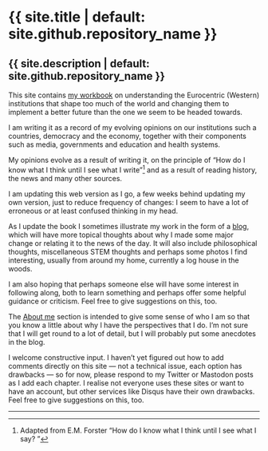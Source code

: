 #  {{ site.title | default: site.github.repository_name }}
## {{ site.description | default: site.github.repository_name }}

This site contains [my workbook](workbook/index) on understanding the Eurocentric (Western) institutions that shape too much of the world and changing them to implement a better future than the one we seem to be headed towards.

I am writing it as a record of my evolving opinions on our institutions such a countries, democracy and the economy, together with their components such as media, governments and education and health systems.

My opinions evolve as a result of writing it, on the principle of “How do I know what I think until I see what I write”[^fn1] and as a result of reading history, the news and many other sources.

I am updating this web version as I go, a few weeks behind updating my own version, just to reduce frequency of changes: I seem to have a lot of erroneous or at least confused thinking in my head.

As I update the book I sometimes illustrate my work in the form of a [blog](blog), which will have more topical thoughts about why I made some major change or relating it to the news of the day. It will also include philosophical thoughts, miscellaneous STEM thoughts and perhaps some photos I find  interesting, usually from around my home, currently a log house in the woods.

I am also hoping that perhaps someone else will have some interest in following along, both to learn something and perhaps offer some helpful guidance or criticism. Feel free to give suggestions on this, too.

The [About me](aboutme) section is intended to give some sense of who I am so that you know a little about why I have the perspectives that I do. I’m not sure that I will get round to a lot of detail, but I will probably put some anecdotes in the blog.

I welcome constructive input. I haven’t yet figured out how to add comments directly on this site — not a technical issue, each option has drawbacks ― so for now, please respond to my Twitter or Mastodon posts as I add each chapter. I realise not everyone uses these sites or want to have an account, but other services like Disqus have their own drawbacks. Feel free to give suggestions on this, too.

***

[^fn1]: Adapted from E.M. Forster “How do I know what I think until I see what I say? ”
